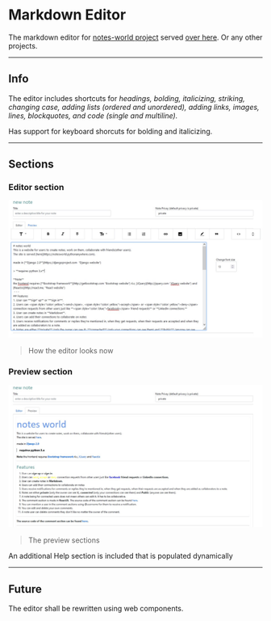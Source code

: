 # Markdown Editor
The markdown editor for [notes-world project](https://github.com/muremwa/notes-world) served [over here](https://notesworld.pythonanywhere.com/notes/new/note/). Or any other projects.

- - -
## Info
The editor includes shortcuts for _headings, bolding, italicizing, striking, changing case, adding lists (ordered and unordered), adding links, images, lines, blockquotes, and code (single and multiline)._


Has support for keyboard shorcuts for bolding and italicizing.


- - -
## Sections

### Editor section
![How the editor looks now](imgs/editor.jpg 'How the editor looks now')
> How the editor looks now

### Preview section
![The preview sections](imgs/preview.jpg 'The preview section')
> The preview sections

An additional Help section is included that is populated dynamically

- - -
## Future 
The editor shall be rewritten using web components.
